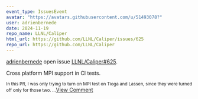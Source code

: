 ```yaml
---
event_type: IssuesEvent
avatar: "https://avatars.githubusercontent.com/u/51493078?"
user: adrienbernede
date: 2024-11-19
repo_name: LLNL/Caliper
html_url: https://github.com/LLNL/Caliper/issues/625
repo_url: https://github.com/LLNL/Caliper
---
```


<a href='https://github.com/adrienbernede' target='_blank'>adrienbernede</a> open issue <a href='https://github.com/LLNL/Caliper/issues/625' target='_blank'>LLNL/Caliper#625</a>.

<p>Cross platform MPI support in CI tests.</p><small>In this PR, I was only trying to turn on MPI test on Tioga and Lassen, since they were turned off only for those two....</small><a href='https://github.com/LLNL/Caliper/issues/625' target='_blank'>View Comment</a>